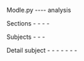 Modle.py  ---- analysis 

Sections 
      - 
      -
      -
      -

Subjects
      -
      -
      -

Detail subject
      -
      -
      -
      -
      -
      -
      -            